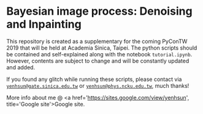 # Bayesian image process: Denoising and Inpainting
This repository is created as a supplementary for the coming PyConTW 2019 that will be held at Academia Sinica, Taipei. The python scripts should be contained and self-explained along with the notebook `tutorial.ipynb`. However, contents are subject to change and will be constantly updated and added. 

If you found any glitch while running these scripts, please contact via <a href='mailto:yenhsun@gate.sinica.edu.tw'>`yenhsun@gate.sinica.edu.tw`</a> or <a href='mailto:yenhsun@phys.ncku.edu.tw'>`yenhsun@phys.ncku.edu.tw`</a>, much thanks!

More info about me @ <a href='https://sites.google.com/view/yenhsun', title='Google site'>Google site</a>.
